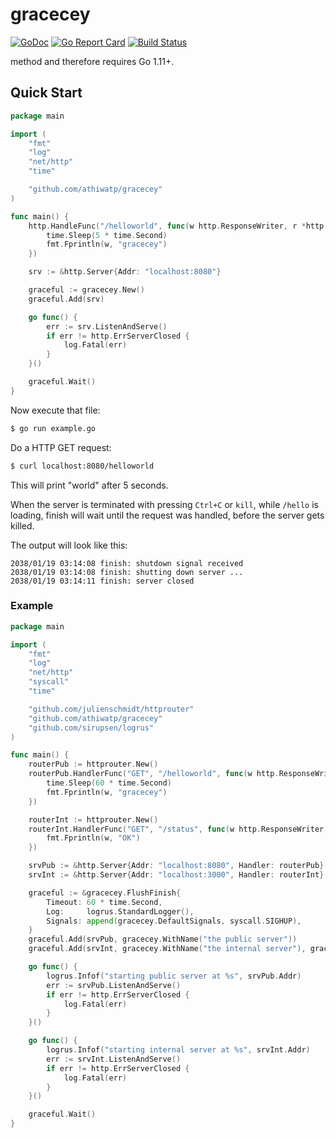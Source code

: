 # gracecey

[![GoDoc](https://godoc.org/github.com/athiwatp/gracecey?status.svg)](https://godoc.org/github.com/athiwatp/gracecey)
[![Go Report Card](https://goreportcard.com/badge/github.com/athiwatp/gracecey)](https://goreportcard.com/report/github.com/athiwatp/gracecey)
[![Build Status](https://travis-ci.org/pseidemann/finish.svg?branch=master)](https://travis-ci.org/athiwatp/gracecey)

method and therefore requires Go 1.11+.

## Quick Start

```go
package main

import (
	"fmt"
	"log"
	"net/http"
	"time"

	"github.com/athiwatp/gracecey"
)

func main() {
	http.HandleFunc("/helloworld", func(w http.ResponseWriter, r *http.Request) {
		time.Sleep(5 * time.Second)
		fmt.Fprintln(w, "gracecey")
	})

	srv := &http.Server{Addr: "localhost:8080"}

	graceful := gracecey.New()
	graceful.Add(srv)

	go func() {
		err := srv.ListenAndServe()
		if err != http.ErrServerClosed {
			log.Fatal(err)
		}
	}()

	graceful.Wait()
}
```

Now execute that file:
```sh
$ go run example.go
```

Do a HTTP GET request:
```sh
$ curl localhost:8080/helloworld
```

This will print "world" after 5 seconds.

When the server is terminated with pressing `Ctrl+C` or `kill`, while `/hello` is
loading, finish will wait until the request was handled, before the server gets
killed.

The output will look like this:
```
2038/01/19 03:14:08 finish: shutdown signal received
2038/01/19 03:14:08 finish: shutting down server ...
2038/01/19 03:14:11 finish: server closed
```

### Example

```go
package main

import (
	"fmt"
	"log"
	"net/http"
	"syscall"
	"time"

	"github.com/julienschmidt/httprouter"
	"github.com/athiwatp/gracecey"
	"github.com/sirupsen/logrus"
)

func main() {
	routerPub := httprouter.New()
	routerPub.HandlerFunc("GET", "/helloworld", func(w http.ResponseWriter, r *http.Request) {
		time.Sleep(60 * time.Second)
		fmt.Fprintln(w, "gracecey")
	})

	routerInt := httprouter.New()
	routerInt.HandlerFunc("GET", "/status", func(w http.ResponseWriter, r *http.Request) {
		fmt.Fprintln(w, "OK")
	})

	srvPub := &http.Server{Addr: "localhost:8080", Handler: routerPub}
	srvInt := &http.Server{Addr: "localhost:3000", Handler: routerInt}

	graceful := &gracecey.FlushFinish{
		Timeout: 60 * time.Second,
		Log:     logrus.StandardLogger(),
		Signals: append(gracecey.DefaultSignals, syscall.SIGHUP),
	}
	graceful.Add(srvPub, gracecey.WithName("the public server"))
	graceful.Add(srvInt, gracecey.WithName("the internal server"), gracecey.WithTimeout(60*time.Second))

	go func() {
		logrus.Infof("starting public server at %s", srvPub.Addr)
		err := srvPub.ListenAndServe()
		if err != http.ErrServerClosed {
			log.Fatal(err)
		}
	}()

	go func() {
		logrus.Infof("starting internal server at %s", srvInt.Addr)
		err := srvInt.ListenAndServe()
		if err != http.ErrServerClosed {
			log.Fatal(err)
		}
	}()

	graceful.Wait()
}
```
